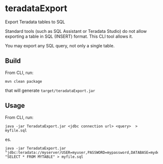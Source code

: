 # teradataExport
Export Teradata tables to SQL

Standard tools (such as SQL Assistant or Teradata Studio) do not allow exporting a table in SQL (INSERT) format. This CLI tool allows it.

You may export any SQL query, not only a single table.

## Build
From CLI, run:

    mvn clean package
    
that will generate `target/teradataExport.jar`

## Usage
From CLI, run:

    java -jar TeradataExport.jar <jdbc connection url> <query>  > myfile.sql
  
es.

    java -jar TeradataExport.jar "jdbc:teradata://myserver/USER=myuser,PASSWORD=mypassword,DATABASE=mydefaultdatabase"  "SELECT * FROM MYTABLE" > myfile.sql
